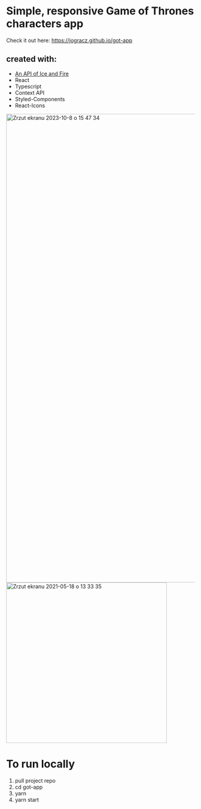 # Simple, responsive Game of Thrones characters app

Check it out here: https://jogracz.github.io/got-app

## created with:
 - [An API of Ice and Fire](https://anapioficeandfire.com/api)
 - React
 - Typescript
 - Context API
 - Styled-Components
 - React-Icons

<img width="1252" alt="Zrzut ekranu 2023-10-8 o 15 47 34" src="https://github.com/jogracz/got-app/assets/50405712/05a987db-b5b4-4c3b-9e20-85babcdaa90e">

<img width="429" alt="Zrzut ekranu 2021-05-18 o 13 33 35" src="https://user-images.githubusercontent.com/50405712/118644069-a7743b80-b7dd-11eb-893e-77e5ce75dd78.png">

# To run locally

  1. pull project repo 
  2. cd got-app
  3. yarn
  4. yarn start
